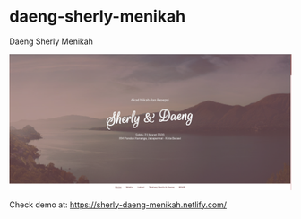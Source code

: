 # daeng-sherly-menikah
Daeng Sherly Menikah


![Thumbnail](/image/thumbnail-web-sherly-daeng-menikah.png)

Check demo at: https://sherly-daeng-menikah.netlify.com/